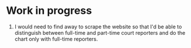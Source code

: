 
# Work in progress

1. I would need to find away to scrape the website so that I'd be able to distinguish between full-time and part-time court reporters and do the chart only with full-time reporters.

